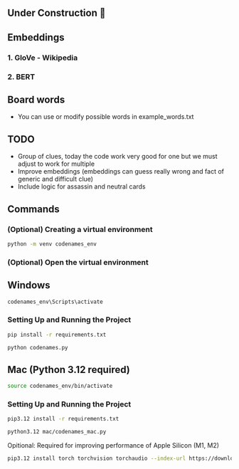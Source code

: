 ## Under Construction 🚧

## Embeddings

### 1. GloVe - Wikipedia

### 2. BERT

## Board words

- You can use or modify possible words in example_words.txt

## TODO

- Group of clues, today the code work very good for one but we must adjust to work for multiple
- Improve embeddings (embeddings can guess really wrong and fact of generic and difficult clue)
- Include logic for assassin and neutral cards

## Commands

### (Optional) Creating a virtual environment

```bash
python -m venv codenames_env
```

### (Optional) Open the virtual environment

## Windows

```bash
codenames_env\Scripts\activate
```

### Setting Up and Running the Project

```bash
pip install -r requirements.txt
```

```bash
python codenames.py
```

## Mac (Python 3.12 required)

```bash
source codenames_env/bin/activate
```

### Setting Up and Running the Project

```bash
pip3.12 install -r requirements.txt
```

```bash
python3.12 mac/codenames_mac.py
```

Opitional: Required for improving performance of Apple Silicon (M1, M2)

```bash
pip3.12 install torch torchvision torchaudio --index-url https://download.pytorch.org/whl/cpu
```
